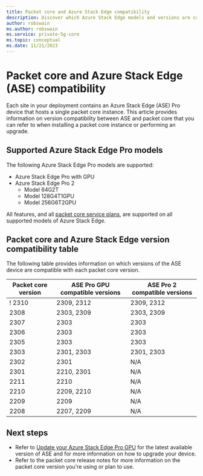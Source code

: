 ```yaml
---
title: Packet core and Azure Stack Edge compatibility
description: Discover which Azure Stack Edge models and versions are compatible with each packet core version
author: robswain
ms.author: robswain
ms.service: private-5g-core
ms.topic: conceptual
ms.date: 11/21/2023
---
```


# Packet core and Azure Stack Edge (ASE) compatibility

Each site in your deployment contains an Azure Stack Edge (ASE) Pro device that hosts a single packet core instance. This article provides information on version compatibility between ASE and packet core that you can refer to when installing a packet core instance or performing an upgrade.

## Supported Azure Stack Edge Pro models

The following Azure Stack Edge Pro models are supported:

- Azure Stack Edge Pro with GPU
- Azure Stack Edge Pro 2
  - Model 64G2T
  - Model 128G4T1GPU
  - Model 256G6T2GPU

All features, and all [packet core service plans](modify-service-plan.md), are supported on all supported models of Azure Stack Edge.

## Packet core and Azure Stack Edge version compatibility table

The following table provides information on which versions of the ASE device are compatible with each packet core version.

| Packet core version  | ASE Pro GPU compatible versions  | ASE Pro 2 compatible versions |
|-----|-----|-----|
! 2310 | 2309, 2312 | 2309, 2312 |
| 2308 | 2303, 2309 | 2303, 2309 |
| 2307 | 2303 | 2303 |
| 2306 | 2303 | 2303 |
| 2305 | 2303 | 2303 |
| 2303 | 2301, 2303  | 2301, 2303 |
| 2302 | 2301  | N/A |
| 2301 | 2210, 2301  | N/A |
| 2211 | 2210  | N/A |
| 2210 | 2209, 2210  | N/A |
| 2209 | 2209  | N/A |
| 2208 | 2207, 2209  | N/A |

## Next steps

- Refer to [Update your Azure Stack Edge Pro GPU](../databox-online/azure-stack-edge-gpu-install-update.md) for the latest available version of ASE and for more information on how to upgrade your device.
- Refer to the packet core release notes for more information on the packet core version you're using or plan to use.
